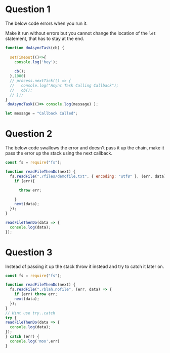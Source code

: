 # Question 1

The below code errors when you run it.

Make it run without errors but you cannot change the location of the `let` statement, that has to stay at the end.

```js
function doAsyncTask(cb) {
  
  setTimeout(()=>{
    console.log('hey');
    
    cb();
  },1000)
  // process.nextTick(() => {
  //   console.log("Async Task Calling Callback");
  //   cb();
  // });
}
 doAsyncTask(()=> console.log(message) );

let message = "Callback Called";
```

# Question 2

The below code swallows the error and doesn't pass it up the chain, make it pass the error up the stack using the next callback.

```js
const fs = require("fs");

function readFileThenDo(next) {
  fs.readFile("./files/demofile.txt", { encoding: "utf8" }, (err, data) => {
    if (err){

      throw err;

    }
    next(data);
  });
}

readFileThenDo(data => {
  console.log(data);
});
```

# Question 3

Instead of passing it up the stack throw it instead and try to catch it later on.

```js
const fs = require("fs");

function readFileThenDo(next) {
  fs.readFile("./blah.nofile", (err, data) => {
    if (err) throw err;
    next(data);
  });
}
// Hint use try..catch
try {
readFileThenDo(data => {
  console.log(data);
});
} catch (err) {
  console.log('moo',err)
}
```
